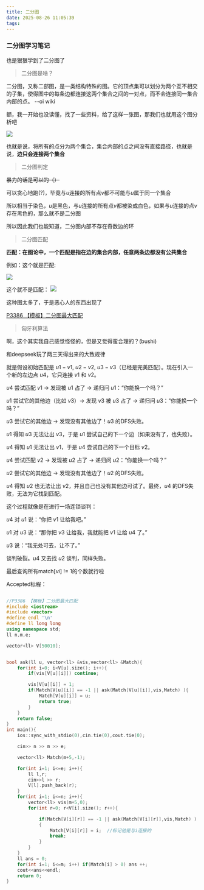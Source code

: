 ```yaml
---
title: 二分图
date: 2025-08-26 11:05:39
tags:
---
```


### 二分图学习笔记

也是狠狠学到了二分图了

> 二分图是啥？

二分图，又称二部图，是一类结构特殊的图。它的顶点集可以划分为两个互不相交的子集，使得图中的每条边都连接这两个集合之间的一对点，而不会连接同一集合内部的点。    --oi wiki

额，我一开始也没读懂，找了一些资料，给了这样一张图，那我们也就用这个图分析吧

![](https://cdn.luogu.com.cn/upload/image_hosting/cmz56tqt.png)

也就是说，将所有的点分为两个集合，集合内部的点之间没有直接路径，也就是说，**边只会连接两个集合**

>二分图判定

~~暴力的话是可以的（）~~

可以贪心地跑(?)，毕竟与$u$连接的所有点$v$都不可能与$u$属于同一个集合

所以相当于染色，$u$是黑色，与$u$连接的所有点$v$都被染成白色，如果与$u$连接的点$v$存在黑色的，那么就不是二分图

所以因此我们也能知道，二分图内部不存在奇数边的环

>二分图匹配

**匹配：在图论中，一个匹配是指在边的集合内部，任意两条边都没有公共集合**

例如：这个就是匹配:

![](https://s1.ax1x.com/2020/03/29/GZHaVK.png)

这个就不是匹配：
![](https://s1.ax1x.com/2020/03/29/GZbZJe.png)

这种图太多了，于是恶心人的东西出现了

[P3386 【模板】二分图最大匹配](https://www.luogu.com.cn/problem/P3386)

>匈牙利算法

啊，这个其实我自己感觉怪怪的，但是又觉得蛮合理的？(bushi)

和deepseek玩了两三天得出来的大致规律

就是假设初始匹配是 $u1-v1$, $u2-v2$, $u3-v3$（已经是完美匹配）。现在引入一个新的左边点 $u4$，它只连接 $v1$ 和 $v2$。

$u4$ 尝试匹配 $v1$ -> 发现被 $u1$ 占了 -> 递归问 $u1$：“你能换一个吗？”

$u1$ 尝试它的其他边（比如 $v3$）-> 发现 $v3$ 被 $u3$ 占了 -> 递归问 $u3$：“你能换一个吗？”

$u3$ 尝试它的其他边 -> 发现没有其他边了！$u3$ 的DFS失败。

$u1$ 得知 $u3$ 无法让出 $v3$，于是 $u1$ 尝试自己的下一个边（如果没有了，也失败）。

$u4$ 得知 $u1$ 无法让出 $v1$，于是 $u4$ 尝试自己的下一个目标 $v2$。

$u4$ 尝试匹配 $v2$ -> 发现被 $u2$ 占了 -> 递归问 $u2$：“你能换一个吗？”

$u2$ 尝试它的其他边 -> 发现没有其他边了！$u2$ 的DFS失败。

$u4$ 得知 $u2$ 也无法让出 $v2$，并且自己也没有其他边可试了。最终，$u4$ 的DFS失败，无法为它找到匹配。

这个过程就像是在进行一场连锁谈判：

$u4$ 对 $u1$ 说：“你把 $v1$ 让给我吧。”

$u1$ 对 $u3$ 说：“那你把 $v3$ 让给我，我就能把 $v1$ 让给 $u4$ 了。”

$u3$ 说：“我无处可去，让不了。”

谈判破裂。$u4$ 又去找 $u2$ 谈判，同样失败。

最后查询所有match[$vi$] != 1的个数就行啦

Accepted标程：

```cpp

//P3386 【模板】二分图最大匹配
#include <iostream>
#include <vector>
#define endl '\n'
#define ll long long
using namespace std;
ll n,m,e;

vector<ll> V[50010];


bool ask(ll u, vector<ll> &vis,vector<ll> &Match){
    for(int i=0; i<V[u].size(); i++){
        if(vis[V[u][i]]) continue;

        vis[V[u][i]] = 1;
        if(Match[V[u][i]] == -1 || ask(Match[V[u][i]],vis,Match) ){
            Match[V[u][i]] = u;
            return true;
        }
    }
    return false;
}
int main(){
    ios::sync_with_stdio(0),cin.tie(0),cout.tie(0);

    cin>> n >> m >> e;

    vector<ll> Match(m+5,-1);

    for(int i=1; i<=e; i++){
        ll l,r;
        cin>>l >> r;
        V[l].push_back(r);
    }
    for(int i=1; i<=n; i++){
        vector<ll> vis(m+5,0);
        for(int r=0; r<V[i].size(); r++){

            if(Match[V[i][r]] == -1 || ask(Match[V[i][r]],vis,Match) )
            {
                Match[V[i][r]] = i;  //标记他是与i连接的
                break;
            }
        }
    }
    ll ans = 0;
    for(int i=1; i<=m; i++) if(Match[i] > 0) ans ++;
    cout<<ans<<endl;
    return 0;
}

```

